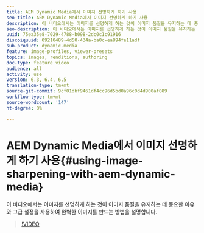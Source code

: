 ```yaml
---
title: AEM Dynamic Media에서 이미지 선명하게 하기 사용
seo-title: AEM Dynamic Media에서 이미지 선명하게 하기 사용
description: 이 비디오에서는 이미지를 선명하게 하는 것이 이미지 품질을 유지하는 데 중요한 이유와 고급 설정을 사용하여 완벽한 이미지를 만드는 방법을 설명합니다.
seo-description: 이 비디오에서는 이미지를 선명하게 하는 것이 이미지 품질을 유지하는 데 중요한 이유와 고급 설정을 사용하여 완벽한 이미지를 만드는 방법을 설명합니다.
uuid: 75ea35e8-7029-4788-b098-2dc0c1c91916
discoiquuid: 09210489-4d50-434a-ba0c-ea894fe11adf
sub-product: dynamic-media
feature: image-profiles, viewer-presets
topics: images, renditions, authoring
doc-type: feature video
audience: all
activity: use
version: 6.3, 6.4, 6.5
translation-type: tm+mt
source-git-commit: 9cf01dbf9461df4cc96d5bd0a96c0d4d900af089
workflow-type: tm+mt
source-wordcount: '147'
ht-degree: 0%

---
```



# AEM Dynamic Media에서 이미지 선명하게 하기 사용{#using-image-sharpening-with-aem-dynamic-media}

이 비디오에서는 이미지를 선명하게 하는 것이 이미지 품질을 유지하는 데 중요한 이유와 고급 설정을 사용하여 완벽한 이미지를 만드는 방법을 설명합니다.

>[!VIDEO](https://demos-pub.assetsadobe.com/etc/dam/viewers/s7viewers/html5/VideoViewer.html?asset=%2Fcontent%2Fdam%2Fdm-public-facing-upgrade-portal-video%2F04_DynamicImagery_AdvancedSettings_071917_BH.mp4&amp;config=/etc/dam/presets/viewer/Video_social&amp;serverUrl=https%3A%2F%2Fadobedemo62-h.assetsadobe.com%2Fis%2Fimage%2F&amp;contenturl=%2F&amp;config2=/etc/dam/presets/analytics&amp;videoserverurl=https://gateway-na.assetsadobe.com/DMGateway/public/demoCo&amp;posterimage=/content/dam/dm-public-facing-upgrade-portal-video/04_DynamicImagery_AdvancedSettings_071917_BH.mp4)
